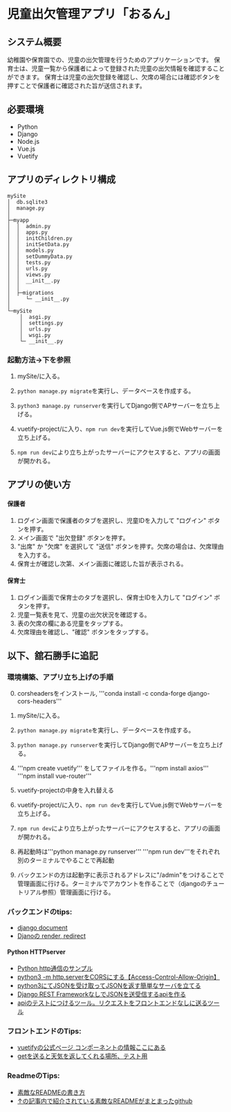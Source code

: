 # 児童出欠管理アプリ「おるん」

## システム概要
幼稚園や保育園での、児童の出欠管理を行うためのアプリケーションです。
保育士は、児童一覧から保護者によって登録された児童の出欠情報を確認することができます。
保育士は児童の出欠登録を確認し、欠席の場合には確認ボタンを押すことで保護者に確認された旨が送信されます。

## 必要環境
- Python
- Django
- Node.js
- Vue.js
- Vuetify


## アプリのディレクトリ構成
```
mySite
│  db.sqlite3
│  manage.py
│
├─myapp
│  │  admin.py
│  │  apps.py
│  │  initChildren.py
│  │  initSetData.py
│  │  models.py
│  │  setDummyData.py
│  │  tests.py
│  │  urls.py
│  │  views.py
│  │  __init__.py
│  │
│  ├─migrations
│     └─ __init__.py
│
└─mySite
    │  asgi.py
    │  settings.py
    │  urls.py
    │  wsgi.py
    └─ __init__.py
```

### 起動方法→下を参照
1. mySite/に入る。
2. ``` python manage.py migrate ```を実行し、データベースを作成する。
3. ``` python3 manage.py runserver ```を実行してDjango側でAPサーバーを立ち上げる。

4. vuetify-project/に入り、``` npm run dev ```を実行してVue.js側でWebサーバーを立ち上げる。

5. ``` npm run dev ```により立ち上がったサーバーにアクセスすると、アプリの画面が開かれる。


## アプリの使い方
#### 保護者
1. ログイン画面で保護者のタブを選択し、児童IDを入力して "ログイン" ボタンを押す。
2. メイン画面で "出欠登録" ボタンを押す。
3. "出席" か "欠席" を選択して "送信" ボタンを押す。欠席の場合は、欠席理由を入力する。
4. 保育士が確認し次第、メイン画面に確認した旨が表示される。

#### 保育士
1. ログイン画面で保育士のタブを選択し、保育士IDを入力して "ログイン" ボタンを押す。
2. 児童一覧表を見て、児童の出欠状況を確認する。
3. 表の欠席の欄にある児童をタップする。
4. 欠席理由を確認し、"確認" ボタンをタップする。 




## 以下、舘石勝手に追記
### 環境構築、アプリ立ち上げの手順
0. corsheadersをインストール, '''conda install -c conda-forge django-cors-headers'''
1. mySite/に入る。
2. ``` python manage.py migrate ```を実行し、データベースを作成する。
3. ``` python manage.py runserver ```を実行してDjango側でAPサーバーを立ち上げる。

3. '''npm create vuetify''' をしてファイルを作る。'''npm install axios''' '''npm install vue-router'''

3. vuetify-projectの中身を入れ替える

4. vuetify-project/に入り、``` npm run dev ```を実行してVue.js側でWebサーバーを立ち上げる。

5. ``` npm run dev ```により立ち上がったサーバーにアクセスすると、アプリの画面が開かれる。


6. 再起動時は'''python manage.py runserver''' '''npm run dev'''をそれぞれ別のターミナルでやることで再起動

7. バックエンドの方は起動字に表示されるアドレスに"/admin"をつけることで管理画面に行ける。ターミナルでアカウントを作ることで（djangoのチュートリアル参照）管理画面に行ける。

### バックエンドのtips:
- [django document](https://docs.djangoproject.com/ja/4.2/)
- [Djanoの render, redirect](https://kuma-server.com/django-render-redirect-httpresponse/)

#### Python HTTPserver
- [Python http通信のサンプル](https://itsakura.com/python-http)
- [python3 -m http.serverをCORSにする【Access-Control-Allow-Origin】](https://qiita.com/relu/items/3461753e3886072349c7)
- [python3にてJSONを受け取ってJSONを返す簡単なサーバを立てる](https://qiita.com/komorin0521/items/dfc02444a60180688e43
)
- [Django REST FrameworkなしでJSONを送受信するapiを作る](https://qiita.com/t-iguchi/items/ac9638dbdbe509515148)
- [apiのテストにつけるツール。リクエストをフロントエンドなしに送るツール](https://chrome.google.com/webstore/detail/talend-api-tester-free-ed/aejoelaoggembcahagimdiliamlcdmfm?hl=ja)

### フロントエンドのTips:
- [vuetifyの公式ベージ コンポーネントの情報ここにある](https://vuetifyjs.com/en/components/buttons/)
- [getを送ると天気を返してくれる場所、テスト用](https://api.open-meteo.com/v1/forecast?latitude=52.52&longitude=13.41&current_weather=true)

### ReadmeのTips:
- [素敵なREADMEの書き方](https://qiita.com/koeri3/items/f85a617dcb6efebb2cab)
- [↑の記事内で紹介されている素敵なREADMEがまとまったgithub](https://github.com/matiassingers/awesome-readme)